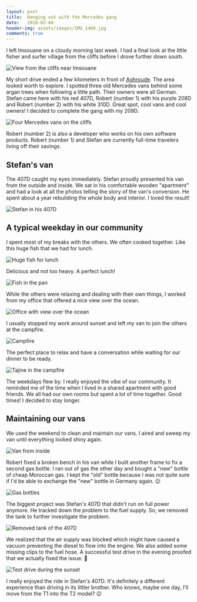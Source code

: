 ```yaml
---
layout: post
title:  Hanging out with the Mercedes gang
date:   2018-02-04
header-img: assets/images/IMG_1460.jpg
comments: true
---
```


I left Imsouane on a cloudy morning last week. I had a final look at the little fisher and surfer village from the cliffs before I drove further down south.

![View from the cliffs near Imsouane](/assets/images/IMG_1266.jpg)

My short drive ended a few kilometers in front of [Aghroude](https://www.google.com/maps/place/Aghroude,+Morocco/). The area looked worth to explore. I spotted three old Mercedes vans behind some argan trees when following a little path. Their owners were all German. Stefan came here with his red 407D, Robert (number 1) with his purple 208D and Robert (number 2) with his white 310D. Great spot, cool vans and cool owners! I decided to complete the gang with my 209D.

![Four Mercedes vans on the cliffs](/assets/images/IMG_1460.jpg)

Robert (number 2) is also a developer who works on his own software products. Robert (number 1) and Stefan are currently full-time travelers living off their savings.

## Stefan's van

The 407D caught my eyes immediately. Stefan proudly presented his van from the outside and inside. We sat in his comfortable wooden "apartment" and had a look at all the photos telling the story of the van's conversion. He spent about a year rebuilding the whole body and interior. I loved the result!

![Stefan in his 407D](/assets/images/IMG_1439.jpg)

## A typical weekday in our community

I spent most of my breaks with the others. We often cooked together. Like this huge fish that we had for lunch.

![Huge fish for lunch](/assets/images/IMG_1447.jpg)

Delicious and not too heavy. A perfect lunch!

![Fish in the pan](/assets/images/IMG_1451.jpg)

While the others were relaxing and dealing with their own things, I worked from my office that offered a nice view over the ocean.

![Office with view over the ocean](/assets/images/IMG_1457.jpg)

I usually stopped my work around sunset and left my van to join the others at the campfire.

![Campfire](/assets/images/IMG_1470.jpg)

The perfect place to relax and have a conversation while waiting for our dinner to be ready.

![Tajine in the campfire](/assets/images/IMG_1273.jpg)

The weekdays flew by. I really enjoyed the vibe of our community. It reminded me of the time when I lived in a shared apartment with good friends. We all had our own rooms but spent a lot of time together. Good times! I decided to stay longer.

## Maintaining our vans

We used the weekend to clean and maintain our vans. I aired and sweep my van until everything looked shiny again.

![Van from inside](/assets/images/IMG_1478.jpg)

Robert fixed a broken bench in his van while I built another frame to fix a second gas bottle. I ran out of gas the other day and bought a "new" bottle of cheap Moroccan gas. I kept the "old" bottle because I was not quite sure if I'd be able to exchange the "new" bottle in Germany again. :wink:

![Gas bottles](/assets/images/IMG_1256.jpg)

The biggest project was Stefan's 407D that didn't run on full power anymore. He tracked down the problem to the fuel supply. So, we removed the tank to further investigate the problem.

![Removed tank of the 407D](/assets/images/IMG_1465.jpg)

We realized that the air supply was blocked which might have caused a vacuum preventing the diesel to flow into the engine. We also added some missing clips to the fuel hose. A successful test drive in the evening proofed that we actually fixed the issue. :clap:

![Test drive during the sunset](/assets/images/IMG_1466.jpg)

I really enjoyed the ride in Stefan's 407D. It's definitely a different experience than driving in its littler brother. Who knows, maybe one day, I'll move from the T1 into the T2 model? :wink:
